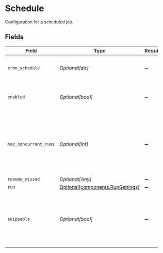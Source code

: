# Schedule

Configuration for a scheduled job.


## Fields

| Field                                                                                                  | Type                                                                                                   | Required                                                                                               | Description                                                                                            |
| ------------------------------------------------------------------------------------------------------ | ------------------------------------------------------------------------------------------------------ | ------------------------------------------------------------------------------------------------------ | ------------------------------------------------------------------------------------------------------ |
| `cron_schedule`                                                                                        | *Optional[str]*                                                                                        | :heavy_minus_sign:                                                                                     | A cron schedule on which to run this job.                                                              |
| `enabled`                                                                                              | *Optional[bool]*                                                                                       | :heavy_minus_sign:                                                                                     | Determines whether or not this schedule is enabled.                                                    |
| `max_concurrent_runs`                                                                                  | *Optional[int]*                                                                                        | :heavy_minus_sign:                                                                                     | The maximum number of instances that may be running of this scheduled job at any given time.           |
| `resume_missed`                                                                                        | *Optional[Any]*                                                                                        | :heavy_minus_sign:                                                                                     | N/A                                                                                                    |
| `run`                                                                                                  | [Optional[components.RunSettings]](../../models/components/runsettings.md)                             | :heavy_minus_sign:                                                                                     | N/A                                                                                                    |
| `skippable`                                                                                            | *Optional[bool]*                                                                                       | :heavy_minus_sign:                                                                                     | Skippable jobs can be delayed, up to their next run time, if the system is hitting concurrency limits. |